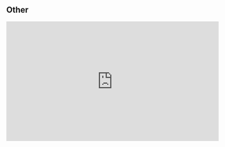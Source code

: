 <html>
    <body>
        <div id="projects_content">
            <h2>Other</h2>
            <p id="textContent">
                <iframe width="560" height="315" src="https://www.youtube.com/embed/khosEH_eFx0" frameborder="0" gesture="media" allow="encrypted-media" allowfullscreen></iframe>
            </p>
        </div>
    </body>
</html>